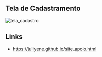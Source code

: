 
## Tela de Cadastramento
![tela_cadastro](https://github.com/Jullyene/Jullyene.github.io/assets/160196619/2499577c-0ce7-4773-aa9e-0058b0ab4e32)

## Links
* https://jullyene.github.io/site_apoio.html

